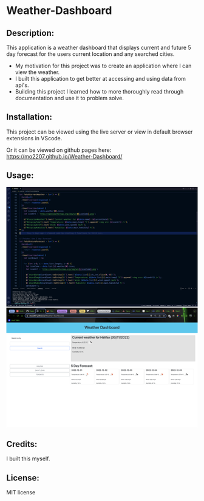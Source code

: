 # Weather-Dashboard

## Description:
  
This application is a weather dashboard that displays current and future 5 day forecast for the users current location and any searched cities.
  - My motivation for this project was to create an application where I can view the weather. 
  - I built this application to get better at accessing and using data from api's.
  - Building this project I learned how to more thoroughly read through documentation and use it to problem solve.
  
## Installation:
This project can be viewed using the live server or view in default browser extensions in VScode.

Or it can be viewed on github pages here: https://mo2207.github.io/Weather-Dashboard/

## Usage:
!["picture of weather-dashboard code"](./assets/images/weather-dashboard-code.png)
!["picture of weather-dashboard page"](./assets/images/weather-dashboard-page.png)

## Credits:
I built this myself.

## License:
MIT license
